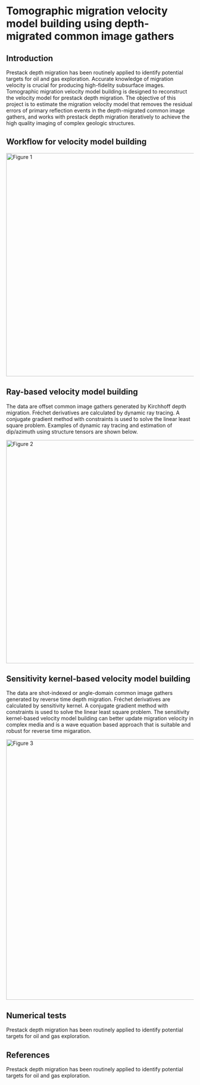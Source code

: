 # Tomographic migration velocity model building using depth-migrated common image gathers

## Introduction

<p></p>
Prestack depth migration has been routinely applied to identify potential targets for oil and gas exploration. Accurate knowledge of migration velocity is crucial for producing high-fidelity subsurface images. Tomographic migration velocity model building is designed to reconstruct the velocity model for prestack depth migration. The objective of this project is to estimate the migration velocity model that removes the residual errors of primary reflection events in the depth-migrated common image gathers, and works with prestack depth migration iteratively to achieve the high quality imaging of complex geologic structures.

## Workflow for velocity model building
<img src="https://user-images.githubusercontent.com/110936252/186238079-a8b7ee63-bfb2-42ed-bba5-529197f72362.png" alt="Figure 1" width="600"/>

## Ray-based velocity model building
The data are offset common image gathers generated by Kirchhoff depth migration. Fréchet derivatives are calculated by dynamic ray tracing. A conjugate gradient method with constraints is used to solve the linear least square problem. Examples of dynamic ray tracing and estimation of dip/azimuth using structure tensors are shown below.

<img src="https://user-images.githubusercontent.com/110936252/186250741-275affdb-1041-45d4-9a1b-7ca7f86579c7.png" alt="Figure 2" width="600"/>

## Sensitivity kernel-based velocity model building
The data are shot-indexed or angle-domain common image gathers generated by reverse time depth migration. Fréchet derivatives are calculated by sensitivity kernel. A conjugate gradient method with constraints is used to solve the linear least square problem. The sensitivity kernel-based velocity model building can better update migration velocity in complex media and is a wave equation based approach that is suitable and robust for reverse time migaration.

<img src="https://user-images.githubusercontent.com/110936252/186254423-59684614-dc82-4bd3-91ae-50670178918b.png" alt="Figure 3" width="700"/>

## Numerical tests
Prestack depth migration has been routinely applied to identify potential targets for oil and gas exploration.

## References
Prestack depth migration has been routinely applied to identify potential targets for oil and gas exploration.
